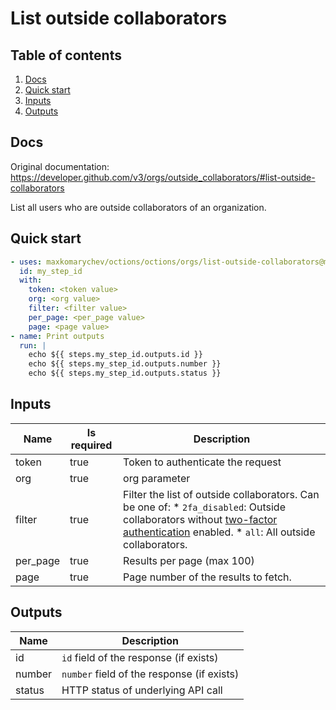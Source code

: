 # List outside collaborators

## Table of contents

1. [Docs](#docs)
1. [Quick start](#quick-start)
1. [Inputs](#inputs)
1. [Outputs](#outputs)

<a name="quick-start" ></a>
## Docs

Original documentation: https://developer.github.com/v3/orgs/outside_collaborators/#list-outside-collaborators

List all users who are outside collaborators of an organization.




<a name="quick start" ></a>
## Quick start

```yaml
- uses: maxkomarychev/octions/octions/orgs/list-outside-collaborators@master
  id: my_step_id
  with:
    token: <token value>
    org: <org value>
    filter: <filter value>
    per_page: <per_page value>
    page: <page value>
- name: Print outputs
  run: |
    echo ${{ steps.my_step_id.outputs.id }}
    echo ${{ steps.my_step_id.outputs.number }}
    echo ${{ steps.my_step_id.outputs.status }}
```


<a name="inputs" ></a>
## Inputs

| Name | Is required | Description |
|---|---|---|
|token|true|Token to authenticate the request
|org|true|org parameter
|filter|true|Filter the list of outside collaborators. Can be one of:   \* `2fa_disabled`: Outside collaborators without [two-factor authentication](https://github.com/blog/1614-two-factor-authentication) enabled.   \* `all`: All outside collaborators.
|per_page|true|Results per page (max 100)
|page|true|Page number of the results to fetch.

<a name="outputs" ></a>
## Outputs

| Name | Description |
|---|---|
|id|`id` field of the response (if exists)|
|number|`number` field of the response (if exists)|
|status|HTTP status of underlying API call|

